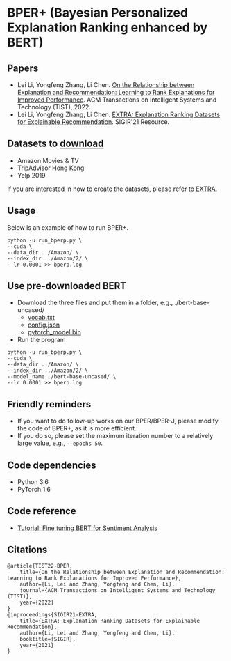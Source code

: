 # BPER+ (Bayesian Personalized Explanation Ranking enhanced by BERT)

## Papers
- Lei Li, Yongfeng Zhang, Li Chen. [On the Relationship between Explanation and Recommendation: Learning to Rank Explanations for Improved Performance](https://arxiv.org/abs/2102.00627). ACM Transactions on Intelligent Systems and Technology (TIST), 2022.
- Lei Li, Yongfeng Zhang, Li Chen. [EXTRA: Explanation Ranking Datasets for Explainable Recommendation](https://lileipisces.github.io/files/SIGIR21-EXTRA-paper.pdf). SIGIR'21 Resource.

## Datasets to [download](https://lifehkbueduhk-my.sharepoint.com/:f:/g/personal/16484134_life_hkbu_edu_hk/EosVj7lRYKhBgpfdXRUDm84Ba4y0Kuueye3e1m0e3dQYEQ?e=4PUnLC)
- Amazon Movies & TV
- TripAdvisor Hong Kong
- Yelp 2019

If you are interested in how to create the datasets, please refer to [EXTRA](https://github.com/lileipisces/EXTRA).

## Usage
Below is an example of how to run BPER+.
```
python -u run_bperp.py \
--cuda \
--data_dir ../Amazon/ \
--index_dir ../Amazon/2/ \
--lr 0.0001 >> bperp.log
```

## Use pre-downloaded BERT
* Download the three files and put them in a folder, e.g., ./bert-base-uncased/
    * [vocab.txt](https://huggingface.co/bert-base-uncased/blob/main/vocab.txt)
    * [config.json](https://huggingface.co/bert-base-uncased/blob/main/config.json)
    * [pytorch_model.bin](https://huggingface.co/bert-base-uncased/blob/main/pytorch_model.bin)
* Run the program
```
python -u run_bperp.py \
--cuda \
--data_dir ../Amazon/ \
--index_dir ../Amazon/2/ \
--model_name ./bert-base-uncased/ \
--lr 0.0001 >> bperp.log
```

## Friendly reminders
- If you want to do follow-up works on our BPER/BPER-J, please modify the code of BPER+, as it is more efficient.
- If you do so, please set the maximum iteration number to a relatively large value, e.g., ```--epochs 50```.

## Code dependencies
- Python 3.6
- PyTorch 1.6

## Code reference
- [Tutorial: Fine tuning BERT for Sentiment Analysis](https://skimai.com/fine-tuning-bert-for-sentiment-analysis/#D---Fine-tuning-BERT)

## Citations
```
@article{TIST22-BPER,
	title={On the Relationship between Explanation and Recommendation: Learning to Rank Explanations for Improved Performance},
	author={Li, Lei and Zhang, Yongfeng and Chen, Li},
	journal={ACM Transactions on Intelligent Systems and Technology (TIST)},
	year={2022}
}
@inproceedings{SIGIR21-EXTRA,
	title={EXTRA: Explanation Ranking Datasets for Explainable Recommendation},
	author={Li, Lei and Zhang, Yongfeng and Chen, Li},
	booktitle={SIGIR},
	year={2021}
}
```

